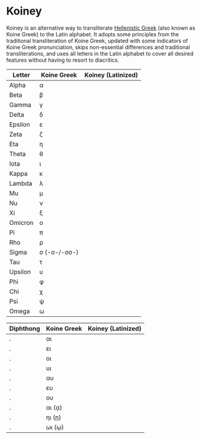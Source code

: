 # Koiney

Koiney is an alternative way to transliterate [Hellenistic Greek](https://en.wikipedia.org/wiki/Koine_Greek) (also known as Koine Greek) to the Latin alphabet. It adopts some principles from the traditional transliteration of Koine Greek, updated with some indicators of Koine Greek pronunciation, skips non-essential differences and traditional transliterations, and uses all letters in the Latin alphabet to cover all desired features without having to resort to diacritics.

| Letter | Koine Greek | Koiney (Latinized) |
| --- | --- | --- |
| Alpha |	α 	
| Beta |	β 
| Gamma |	γ 
| Delta |	δ 
| Epsilon |	ε 
| Zeta |	ζ 
| Eta |	η 
| Theta |	θ 
| Iota |	ι 
| Kappa |	κ 
| Lambda |	λ 
| Mu |	μ 
| Nu |	ν 
| Xi |	ξ 
| Omicron |	ο 
| Pi |	π 
| Rho |	ρ 
| Sigma |	σ (-σ-/-σσ-) 
| Tau |	τ 
| Upsilon |	υ 
| Phi |	φ 
| Chi |	χ 
| Psi |	ψ 
| Omega |	ω 

| Diphthong | Koine Greek | Koiney (Latinized) |
| --- | --- | --- |
| . |	αι 
| . |	ει 
| . |	οι 
| . |	υι 
| . |	αυ 
| . |	ευ 
| . |	ου 
| . |	αι (ᾳ) 
| . |	ηι (ῃ) 
| . |	ωι (ῳ)
